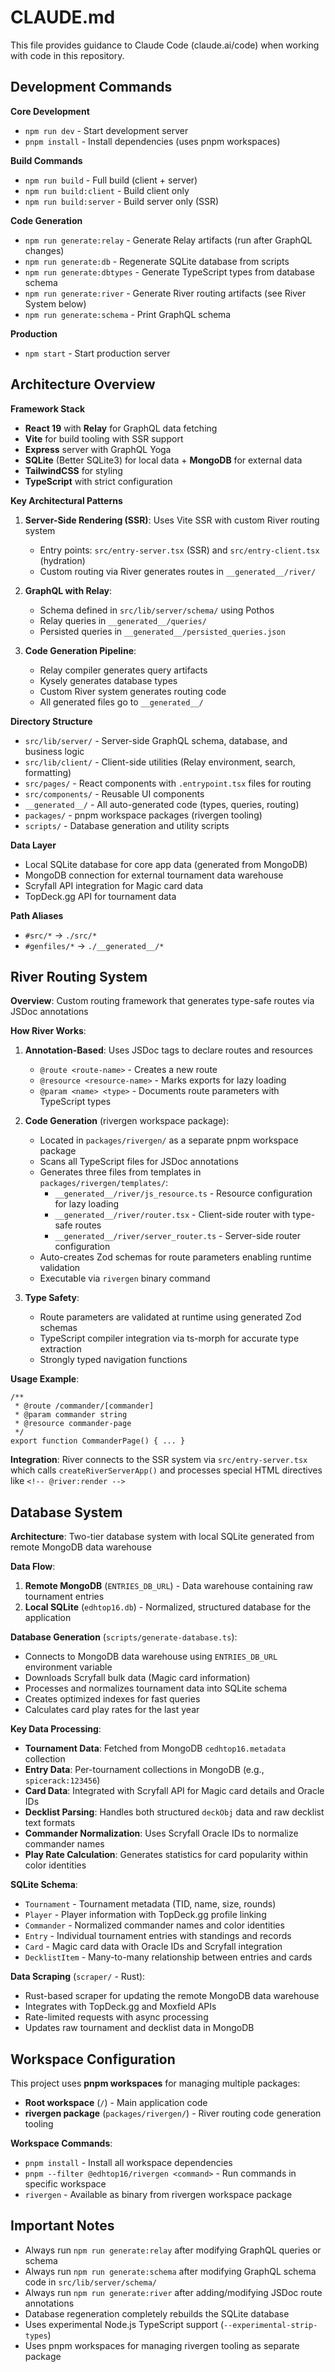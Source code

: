 # CLAUDE.md

This file provides guidance to Claude Code (claude.ai/code) when working with
code in this repository.

## Development Commands

**Core Development**

- `npm run dev` - Start development server
- `pnpm install` - Install dependencies (uses pnpm workspaces)

**Build Commands**

- `npm run build` - Full build (client + server)
- `npm run build:client` - Build client only
- `npm run build:server` - Build server only (SSR)

**Code Generation**

- `npm run generate:relay` - Generate Relay artifacts (run after GraphQL
  changes)
- `npm run generate:db` - Regenerate SQLite database from scripts
- `npm run generate:dbtypes` - Generate TypeScript types from database schema
- `npm run generate:river` - Generate River routing artifacts (see River System
  below)
- `npm run generate:schema` - Print GraphQL schema

**Production**

- `npm start` - Start production server

## Architecture Overview

**Framework Stack**

- **React 19** with **Relay** for GraphQL data fetching
- **Vite** for build tooling with SSR support
- **Express** server with GraphQL Yoga
- **SQLite** (Better SQLite3) for local data + **MongoDB** for external data
- **TailwindCSS** for styling
- **TypeScript** with strict configuration

**Key Architectural Patterns**

1. **Server-Side Rendering (SSR)**: Uses Vite SSR with custom River routing
   system
   - Entry points: `src/entry-server.tsx` (SSR) and `src/entry-client.tsx`
     (hydration)
   - Custom routing via River generates routes in `__generated__/river/`

2. **GraphQL with Relay**:
   - Schema defined in `src/lib/server/schema/` using Pothos
   - Relay queries in `__generated__/queries/`
   - Persisted queries in `__generated__/persisted_queries.json`

3. **Code Generation Pipeline**:
   - Relay compiler generates query artifacts
   - Kysely generates database types
   - Custom River system generates routing code
   - All generated files go to `__generated__/`

**Directory Structure**

- `src/lib/server/` - Server-side GraphQL schema, database, and business logic
- `src/lib/client/` - Client-side utilities (Relay environment, search,
  formatting)
- `src/pages/` - React components with `.entrypoint.tsx` files for routing
- `src/components/` - Reusable UI components
- `__generated__/` - All auto-generated code (types, queries, routing)
- `packages/` - pnpm workspace packages (rivergen tooling)
- `scripts/` - Database generation and utility scripts

**Data Layer**

- Local SQLite database for core app data (generated from MongoDB)
- MongoDB connection for external tournament data warehouse
- Scryfall API integration for Magic card data
- TopDeck.gg API for tournament data

**Path Aliases**

- `#src/*` → `./src/*`
- `#genfiles/*` → `./__generated__/*`

## River Routing System

**Overview**: Custom routing framework that generates type-safe routes via JSDoc
annotations

**How River Works**:

1. **Annotation-Based**: Uses JSDoc tags to declare routes and resources
   - `@route <route-name>` - Creates a new route
   - `@resource <resource-name>` - Marks exports for lazy loading
   - `@param <name> <type>` - Documents route parameters with TypeScript types

2. **Code Generation** (rivergen workspace package):
   - Located in `packages/rivergen/` as a separate pnpm workspace package
   - Scans all TypeScript files for JSDoc annotations
   - Generates three files from templates in `packages/rivergen/templates/`:
     - `__generated__/river/js_resource.ts` - Resource configuration for lazy
       loading
     - `__generated__/river/router.tsx` - Client-side router with type-safe
       routes
     - `__generated__/river/server_router.ts` - Server-side router configuration
   - Auto-creates Zod schemas for route parameters enabling runtime validation
   - Executable via `rivergen` binary command

3. **Type Safety**:
   - Route parameters are validated at runtime using generated Zod schemas
   - TypeScript compiler integration via ts-morph for accurate type extraction
   - Strongly typed navigation functions

**Usage Example**:

```tsx
/**
 * @route /commander/[commander]
 * @param commander string
 * @resource commander-page
 */
export function CommanderPage() { ... }
```

**Integration**: River connects to the SSR system via `src/entry-server.tsx`
which calls `createRiverServerApp()` and processes special HTML directives like
`<!-- @river:render -->`

## Database System

**Architecture**: Two-tier database system with local SQLite generated from
remote MongoDB data warehouse

**Data Flow**:

1. **Remote MongoDB** (`ENTRIES_DB_URL`) - Data warehouse containing raw
   tournament entries
2. **Local SQLite** (`edhtop16.db`) - Normalized, structured database for the
   application

**Database Generation** (`scripts/generate-database.ts`):

- Connects to MongoDB data warehouse using `ENTRIES_DB_URL` environment variable
- Downloads Scryfall bulk data (Magic card information)
- Processes and normalizes tournament data into SQLite schema
- Creates optimized indexes for fast queries
- Calculates card play rates for the last year

**Key Data Processing**:

- **Tournament Data**: Fetched from MongoDB `cedhtop16.metadata` collection
- **Entry Data**: Per-tournament collections in MongoDB (e.g.,
  `spicerack:123456`)
- **Card Data**: Integrated with Scryfall API for Magic card details and Oracle
  IDs
- **Decklist Parsing**: Handles both structured `deckObj` data and raw decklist
  text formats
- **Commander Normalization**: Uses Scryfall Oracle IDs to normalize commander
  names
- **Play Rate Calculation**: Generates statistics for card popularity within
  color identities

**SQLite Schema**:

- `Tournament` - Tournament metadata (TID, name, size, rounds)
- `Player` - Player information with TopDeck.gg profile linking
- `Commander` - Normalized commander names and color identities
- `Entry` - Individual tournament entries with standings and records
- `Card` - Magic card data with Oracle IDs and Scryfall integration
- `DecklistItem` - Many-to-many relationship between entries and cards

**Data Scraping** (`scraper/` - Rust):

- Rust-based scraper for updating the remote MongoDB data warehouse
- Integrates with TopDeck.gg and Moxfield APIs
- Rate-limited requests with async processing
- Updates raw tournament and decklist data in MongoDB

## Workspace Configuration

This project uses **pnpm workspaces** for managing multiple packages:

- **Root workspace** (`/`) - Main application code
- **rivergen package** (`packages/rivergen/`) - River routing code generation
  tooling

**Workspace Commands**:

- `pnpm install` - Install all workspace dependencies
- `pnpm --filter @edhtop16/rivergen <command>` - Run commands in specific
  workspace
- `rivergen` - Available as binary from rivergen workspace package

## Important Notes

- Always run `npm run generate:relay` after modifying GraphQL queries or schema
- Always run `npm run generate:schema` after modifying GraphQL schema code in
  `src/lib/server/schema/`
- Always run `npm run generate:river` after adding/modifying JSDoc route
  annotations
- Database regeneration completely rebuilds the SQLite database
- Uses experimental Node.js TypeScript support (`--experimental-strip-types`)
- Uses pnpm workspaces for managing rivergen tooling as separate package
